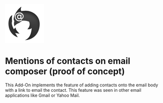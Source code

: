 ![Logo](/icon-128.png?raw=true "Mentions of Contacts")

# Mentions of contacts on email composer (proof of concept)
This Add-On implements the feature of adding contacts onto the email body with a link to email the contact. This feature was seen in other email applications like Gmail or Yahoo Mail.
